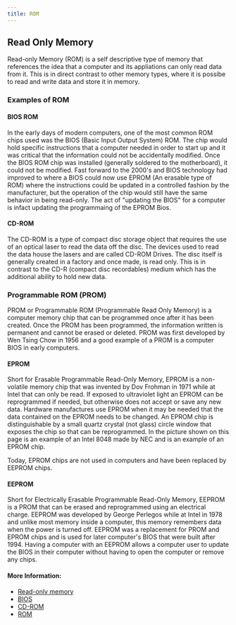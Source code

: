 ```yaml
---
title: ROM
---
```

## Read Only Memory

Read-only Memory (ROM) is a self descriptive type of memory that references the idea that a computer and its appliations can only read data from it. This is in direct contrast to other memory types, where it is possibe to read and write data and store it in memory.

### Examples of ROM 

#### BIOS ROM
In the early days of modern computers, one of the most common ROM chips used was the BIOS (Basic Input Output System) ROM.  The chip would hold specific instructions that a computer needed in order to start up and it was critical that the information could not be accidentally modified. Once the BIOS ROM chip was installed (generally soldered to the motherboard), it could not be modified. Fast forward to the 2000's and BIOS technology had improved to where a BIOS could now use EPROM (An erasable type of ROM) where the instructions could be updated in a controlled fashion by the manufacturer, but the operation of the chip would still have the same behavior in being read-only. The act of "updating the BIOS" for a computer is infact updating the programmaing of the EPROM Bios.

#### CD-ROM
The CD-ROM is a type of compact disc storage object that requires the use of an optical laser to read the data off the disc. The devices used to read the data house the lasers and are called CD-ROM Drives. The disc itself is generally created in a factory and once made, is read only. This is in contrast to the CD-R (compact disc recordables) medium which has the additional ability to hold new data.

### Programmable ROM (PROM)
PROM or Programmable ROM (Programmable Read Only Memory) is a computer memory chip that can be programmed once after it has been created. Once the PROM has been programmed, the information written is permanent and cannot be erased or deleted. PROM was first developed by Wen Tsing Chow in 1956 and a good example of a PROM is a computer BIOS in early computers. 

#### EPROM
Short for Erasable Programmable Read-Only Memory, EPROM is a non-volatile memory chip that was invented by Dov Frohman in 1971 while at Intel that can only be read. If exposed to ultraviolet light an EPROM can be reprogrammed if needed, but otherwise does not accept or save any new data. Hardware manufactures use EPROM when it may be needed that the data contained on the EPROM needs to be changed. An EPROM chip is distinguishable by a small quartz crystal (not glass) circle window that exposes the chip so that can be reprogrammed. In the picture shown on this page is an example of an Intel 8048 made by NEC and is an example of an EPROM chip.

Today, EPROM chips are not used in computers and have been replaced by EEPROM chips.

#### EEPROM
Short for Electrically Erasable Programmable Read-Only Memory, EEPROM is a PROM that can be erased and reprogrammed using an electrical charge. EEPROM was developed by George Perlegos while at Intel in 1978 and unlike most memory inside a computer, this memory remembers data when the power is turned off.
EEPROM was a replacement for PROM and EPROM chips and is used for later computer's BIOS that were built after 1994. Having a computer with an EEPROM allows a computer user to update the BIOS in their computer without having to open the computer or remove any chips.

<!-- The article goes here, in GitHub-flavored Markdown. Feel free to add YouTube videos, images, and CodePen/JSBin embeds  -->

#### More Information:
<!-- Please add any articles you think might be helpful to read before writing the article -->
- [Read-only memory](https://en.wikipedia.org/wiki/Read-only_memory)
- [BIOS](https://en.wikipedia.org/wiki/BIOS)
- [CD-ROM](https://en.wikipedia.org/wiki/CD-ROM)
- [ROM](https://www.computerhope.com/jargon/r/rom.htm)
